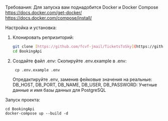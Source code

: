 Требования:
  Для запуска вам поднадобится Docker и Docker Compose 
  https://docs.docker.com/get-docker/
  https://docs.docker.com/compose/install/
      
Настройка и установка:
  1) Клонировать репризиторий:
     ```bash
     git clone [https://github.com/fcvf-jmail/TicketsToSky](https://github.com/ogwayz/BookingApi)
     cd BookingApi
     ```
  2) Создайте файл .env:
     Скопируйте .env.example в .env:
     ```
      cp .env.example .env
     ```
     Отредактируйте .env, заменив фейковые значения на реальные:
       DB_HOST, DB_PORT, DB_NAME, DB_USER, DB_PASSWORD: Учетные данные и имя базы данных для PostgreSQL


Запуск проекта:
  ```
  cd BookingApi
  docker-compose up --build -d
  ```
